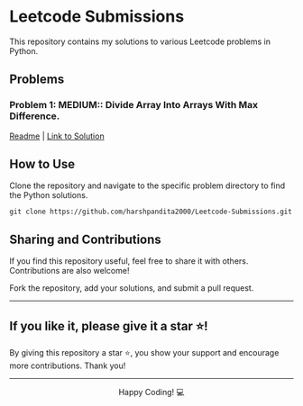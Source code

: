  <h1>Leetcode Submissions</h1>

  <p>This repository contains my solutions to various Leetcode problems in Python.</p>

  <h2>Problems</h2>

  <!-- Add problem sections as needed -->

  <h3 id="problem-1">Problem 1: <strong>MEDIUM:: Divide Array Into Arrays With Max Difference. </strong></h3>
   <p><a href="3241-divide-array-into-arrays-with-max-difference/README.md">Readme</a> | <a href="3241-divide-array-into-arrays-with-max-difference/divide-array-into-arrays-with-max-difference.py">Link to Solution</a></p>


  <h2>How to Use</h2>

  <p>Clone the repository and navigate to the specific problem directory to find the Python solutions.</p>

  <pre><code>git clone https://github.com/harshpandita2000/Leetcode-Submissions.git</code></pre>

   <h2>Sharing and Contributions</h2>

  <p>If you find this repository useful, feel free to share it with others. Contributions are also welcome!</p>
  <p>Fork the repository, add your solutions, and submit a pull request.</p>
   <hr>
  <h2>If you like it, please give it a star ⭐!</h2>
    <p>By giving this repository a star ⭐, you show your support and encourage more contributions. Thank you!</p>

  <hr>

  <p align="center">Happy Coding! 💻</p>
